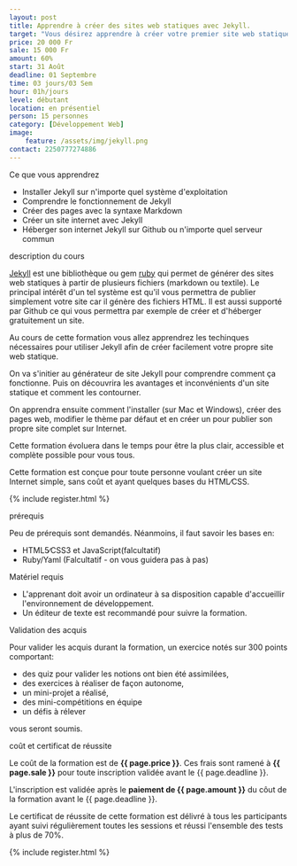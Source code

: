 ```yaml
---
layout: post
title: Apprendre à créer des sites web statiques avec Jekyll.
target: "Vous désirez apprendre à créer votre premier site web statique et le mettre en ligne tout étant totalement débutant, alors cette formation est faites pour vous."
price: 20 000 Fr
sale: 15 000 Fr
amount: 60%
start: 31 Août
deadline: 01 Septembre
time: 03 jours/03 Sem 
hour: 01h/jours
level: débutant
location: en présentiel
person: 15 personnes 
category: [Développement Web]
image:
    feature: /assets/img/jekyll.png
contact: 2250777274886
---
```


<p class="text-dark text-uppercase h4 border-bottom py-3">
Ce que vous apprendrez </p>

* Installer Jekyll sur n'importe quel système d'exploitation
* Comprendre le fonctionnement de Jekyll
* Créer des pages avec la syntaxe Markdown
* Créer un site internet avec Jekyll
* Héberger son internet Jekyll sur Github ou n'importe quel serveur commun

<p id="about-course" class="text-dark text-uppercase h4 border-bottom py-3">description du cours</p>

[Jekyll](https://www.jekyllrb.com) est une bibliothèque ou gem [ruby](https://www.ruby-lang.org/fr/) qui permet de générer des sites web statiques à partir de plusieurs fichiers (markdown ou textile). Le principal intérêt d'un tel système est qu'il vous permettra de publier simplement votre site car il génère des fichiers HTML. Il est aussi supporté par Github ce qui vous permettra par exemple de créer et d'héberger gratuitement un site.

Au cours de cette formation vous allez apprendrez les techinques nécessaires pour utiliser Jekyll afin de créer facilement votre propre site web statique.

On va s'initier au générateur de site Jekyll pour comprendre comment ça fonctionne. Puis on découvrira les avantages et inconvénients d'un site statique et comment les contourner.

On apprendra ensuite comment l'installer (sur Mac et Windows), créer des pages web, modifier le thème par défaut et en créer un pour publier son propre site complet sur Internet.

Cette formation évoluera dans le temps pour être la plus clair, accessible et complète possible pour vous tous.

Cette formation est conçue pour toute personne voulant créer un site Internet simple, sans coût et ayant quelques bases du HTML∕CSS.

<!-- inscription -->
{% include register.html %}

<p class="text-dark text-uppercase h4 border-bottom py-3">prérequis</p>

Peu de prérequis sont demandés. Néanmoins, il faut savoir les bases en:
* HTML5∕CSS3 et JavaScript(falcultatif)
* Ruby/Yaml (Falcultatif - on vous guidera pas à pas)

Matériel requis

* L'apprenant doit avoir un ordinateur à sa disposition capable d'accueillir l'environnement de développement.
* Un éditeur de texte est recommandé pour suivre la formation.

<p class="text-dark text-uppercase h4 border-bottom py-3">
Validation des acquis</p>

Pour valider les acquis durant la formation, un exercice notés sur 300 points comportant:

* des quiz pour valider les notions ont bien été assimilées,
* des exercices à réaliser de façon autonome,
* un mini-projet a réalisé,
* des mini-compétitions en équipe
* un défis à rélever

vous seront soumis.

<div class="bg-light p-4">
<p id="price" class="text-uppercase h4 border-bottom py-3">coût et certificat de réussite</p>

Le coût de la formation est de <strong>{{ page.price }}</strong>. Ces frais sont ramené à <strong>{{ page.sale }}</strong> pour toute inscription validée avant le {{ page.deadline }}.

L'inscription est validée après le <strong>paiement de {{ page.amount }}</strong> du côut de la formation avant le {{ page.deadline }}.

Le certificat de réussite de cette formation est délivré à tous les participants ayant suivi régulièrement toutes les sessions et réussi l'ensemble des tests à plus de 70%.

<!-- inscription -->
{% include register.html %}

</div>
